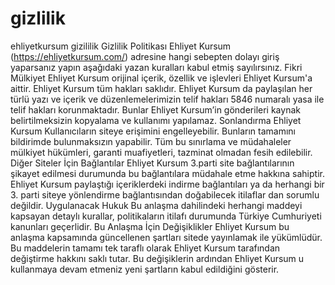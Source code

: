 # gizlilik
ehliyetkursum gizililik
Gizlilik Politikası Ehliyet Kursum (https://ehliyetkursum.com/) adresine hangi sebepten dolayı giriş yaparsanız yapın aşağıdaki yazan kuralları kabul etmiş sayılırsınız. Fikri Mülkiyet Ehliyet Kursum orijinal içerik, özellik ve işlevleri Ehliyet Kursum'a aittir. Ehliyet Kursum tüm hakları saklıdır. Ehliyet Kursum da paylaşılan her türlü yazı ve içerik ve düzenlemelerimizin telif hakları 5846 numaralı yasa ile telif hakları korunmaktadır. Bunlar Ehliyet Kursum’in gönderileri kaynak belirtilmeksizin kopyalama ve kullanımı yapılamaz. Sonlandırma Ehliyet Kursum Kullanıcıların siteye erişimini engelleyebilir. Bunların tamamını bildirimde bulunmaksızın yapabilir. Tüm bu sınırlama ve müdahaleler mülkiyet hükümleri, garanti muafiyetleri, tazminat olmadan fesih edilebilir. Diğer Siteler İçin Bağlantılar Ehliyet Kursum 3.parti site bağlantılarının şikayet edilmesi durumunda bu bağlantılara müdahale etme hakkına sahiptir. Ehliyet Kursum paylaştığı içeriklerdeki indirme bağlantıları ya da herhangi bir 3. parti siteye yönlendirme bağlantısından doğabilecek itilaflar dan sorumlu değildir. Uygulanacak Hukuk Bu anlaşma dahilindeki herhangi maddeyi kapsayan detaylı kurallar, politikaların itilafı durumunda Türkiye Cumhuriyeti kanunları geçerlidir. Bu Anlaşma İçin Değişiklikler Ehliyet Kursum bu anlaşma kapsamında güncellenen şartları sitede yayınlamak ile yükümlüdür. Bu maddelerin tamamı tek taraflı olarak Ehliyet Kursum tarafından değiştirme hakkını saklı tutar. Bu değişiklerin ardından Ehliyet Kursum u kullanmaya devam etmeniz yeni şartların kabul edildiğini gösterir.
